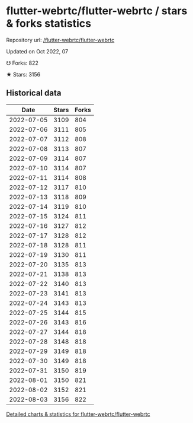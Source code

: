 # flutter-webrtc/flutter-webrtc / stars & forks statistics

Repository url: [/flutter-webrtc/flutter-webrtc](https://github.com/flutter-webrtc/flutter-webrtc)

Updated on Oct 2022, 07

☋ Forks: 822

★ Stars: 3156

## Historical data
| Date | Stars | Forks |
|------|-------|-------|
| 2022-07-05 | 3109 | 804 | 
| 2022-07-06 | 3111 | 805 | 
| 2022-07-07 | 3112 | 808 | 
| 2022-07-08 | 3113 | 807 | 
| 2022-07-09 | 3114 | 807 | 
| 2022-07-10 | 3114 | 807 | 
| 2022-07-11 | 3114 | 808 | 
| 2022-07-12 | 3117 | 810 | 
| 2022-07-13 | 3118 | 809 | 
| 2022-07-14 | 3119 | 810 | 
| 2022-07-15 | 3124 | 811 | 
| 2022-07-16 | 3127 | 812 | 
| 2022-07-17 | 3128 | 812 | 
| 2022-07-18 | 3128 | 811 | 
| 2022-07-19 | 3130 | 811 | 
| 2022-07-20 | 3135 | 813 | 
| 2022-07-21 | 3138 | 813 | 
| 2022-07-22 | 3140 | 813 | 
| 2022-07-23 | 3141 | 813 | 
| 2022-07-24 | 3143 | 813 | 
| 2022-07-25 | 3144 | 815 | 
| 2022-07-26 | 3143 | 816 | 
| 2022-07-27 | 3144 | 818 | 
| 2022-07-28 | 3148 | 818 | 
| 2022-07-29 | 3149 | 818 | 
| 2022-07-30 | 3149 | 818 | 
| 2022-07-31 | 3150 | 819 | 
| 2022-08-01 | 3150 | 821 | 
| 2022-08-02 | 3152 | 821 | 
| 2022-08-03 | 3156 | 822 | 


[Detailed charts & statistics for flutter-webrtc/flutter-webrtc](https://reviewgithub.com/rep/flutter-webrtc/flutter-webrtc)
